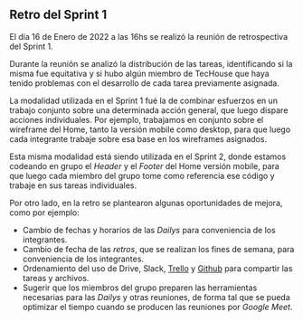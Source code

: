 <h2>Retro del Sprint 1</h2>

<p>El día 16 de Enero de 2022 a las 16hs se realizó la reunión de retrospectiva del Sprint 1.</p>
<p>Durante la reunión se analizó la distribución de las tareas, identificando si la misma fue equitativa y si hubo algún miembro de TecHouse que haya tenido problemas con el desarrollo de cada tarea previamente asignada.</p>
<p>La modalidad utilizada en el Sprint 1 fué la de combinar esfuerzos en un trabajo conjunto sobre una determinada acción general, que luego dispare acciones individuales. Por ejemplo, trabajamos en conjunto sobre el wireframe del Home, tanto la versión mobile como desktop, para que luego cada integrante trabaje sobre esa base en los wireframes asignados.</p>
<p>Esta misma modalidad está siendo utilizada en el Sprint 2, donde estamos codeando en grupo el <i>Header</i> y el <i>Footer</i> del Home versión mobile, para que luego cada miembro del grupo tome como referencia ese código y trabaje en sus tareas individuales.</p>
<p>Por otro lado, en la retro se plantearon algunas oportunidades de mejora, como por ejemplo:
<ul>
<li>Cambio de fechas y horarios de las <i>Dailys</i> para conveniencia de los integrantes.</li>
<li>Cambio de fecha de las <i>retros</i>, que se realizan los fines de semana, para conveniencia de los integrantes.</li>
<li>Ordenamiento del uso de Drive, Slack, <a href="https://trello.com/b/Bn7DnKOr/proyecto-dh">Trello</a> y <a href="https://github.com/FranchuXOXO/grupo_8_TecHouse">Github</a> para compartir las tareas y archivos.</li>
<li>Sugerir que los miembros del grupo preparen las herramientas necesarias para las <i>Dailys</i> y otras reuniones, de forma tal que se pueda optimizar el tiempo cuando se producen las reuniones por <i>Google Meet</i>.</li>
</ul>
</p>
